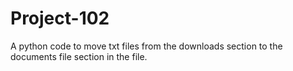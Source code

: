 # Project-102
A python code to move txt files from the downloads section to the documents file section in the file.
